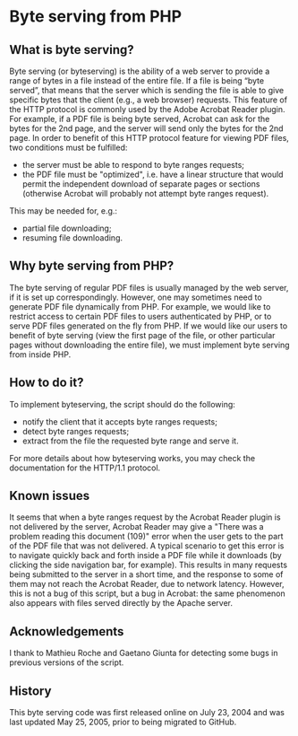 # Byte serving from PHP

## What is byte serving?

Byte serving (or byteserving) is the ability of a web server to provide a range of bytes in a file instead of the entire file. If a file is being “byte served”, that means that the server which is sending the file is able to give specific bytes that the client (e.g., a web browser) requests. This feature of the HTTP protocol is commonly used by the Adobe Acrobat Reader plugin. For example, if a PDF file is being byte served, Acrobat can ask for the bytes for the 2nd page, and the server will send only the bytes for the 2nd page. In order to benefit of this HTTP protocol feature for viewing PDF files, two conditions must be fulfilled:
- the server must be able to respond to byte ranges requests;
- the PDF file must be "optimized", i.e. have a linear structure that would permit the independent download of separate pages or sections (otherwise Acrobat will probably not attempt byte ranges request).

This may be needed for, e.g.:
- partial file downloading;
- resuming file downloading.

## Why byte serving from PHP?

The byte serving of regular PDF files is usually managed by the web server, if it is set up correspondingly. However, one may sometimes need to generate PDF file dynamically from PHP. For example, we would like to restrict access to certain PDF files to users authenticated by PHP, or to serve PDF files generated on the fly from PHP. If we would like our users to benefit of byte serving (view the first page of the file, or other particular pages without downloading the entire file), we must implement byte serving from inside PHP.

## How to do it?

To implement byteserving, the script should do the following:
- notify the client that it accepts byte ranges requests;
- detect byte ranges requests;
- extract from the file the requested byte range and serve it.

For more details about how byteserving works, you may check the documentation for the HTTP/1.1 protocol.

## Known issues

It seems that when a byte ranges request by the Acrobat Reader plugin is not delivered by the server, Acrobat Reader may give a "There was a problem reading this document (109)" error when the user gets to the part of the PDF file that was not delivered. A typical scenario to get this error is to navigate quickly back and forth inside a PDF file while it downloads (by clicking the side navigation bar, for example). This results in many requests being submitted to the server in a short time, and the response to some of them may not reach the Acrobat Reader, due to network latency. However, this is not a bug of this script, but a bug in Acrobat: the same phenomenon also appears with files served directly by the Apache server.

## Acknowledgements

I thank to Mathieu Roche and Gaetano Giunta for detecting some bugs in previous versions of the script.

## History

This byte serving code was first released online on July 23, 2004 and was last updated May 25, 2005, prior to being migrated to GitHub.
